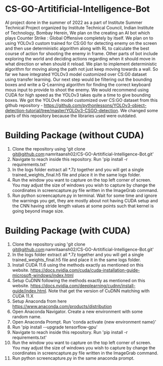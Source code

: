 # CS-GO-Artitificial-Intelligence-Bot
AI project done in the summer of 2022 as a part of Institute Summer Technical Project organized by Institute Technical Council, Indian Institute of Technology, Bombay
Herein, We plan on the creating an AI bot which plays Counter Strike : Global Offensive completely by itself. We plan on to using YOLOv3 custom trained for CS:G0 for detecting enemy on the screen and then use deterministic algorithm along with RL to calculate the best course of action for shooting the enemy in frame. Other parts of bot include exploring the world and deciding actions regarding when it should move in what direction or when should it reload. We plan to implement deterministic algorithm for moving along the path not just keep moving towards a wall. 
So far we have integrated YOLOv3 model customized over CS:G0 dataset using transfer learning. Our next step would be filtering out the bounding boxes and write a Q-Learning algorithm for finding the correct keyboard mous input to provide to shoot the enemy. 
We would recommend using CUDA for high speed as the YOLOv3 takes quite a time to give bounding boxes. We got the YOLOv4 model customized over CS:GO dataset from this github repository - https://github.com/pythonlessons/YOLOv3-object-detection-tutorial/tree/master/YOLOv3-CSGO-detection. We changed some parts of this repository because the libraries used were outdated.

# Building Package (without CUDA)
1. Clone the repository using 'git clone git@github.com:namritaansh02/CS-GO-Artitificial-Intelligence-Bot.git'
2. Navigate to reach inside this repository. Run 'pip install -r requirements.txt'
3. In the logs folder extract all \*.7z together and you will get a single trained_weights_final.h5 file and place it in the same logs folder.
4. Run the window you want to capture on the top left corner of screen. You may adjust the size of windows you wish to capture by change the coordinates in screencapture.py file written in the ImageGrab command.
5. Run python screencapture.py in terminal. Wait for some time and ignore the warnings you get, they are mostly about not having CUDA setup and  the CNN having stride length values at some points such that kernel is going beyond image size.

# Building Package (with CUDA)
1. Clone the repository using 'git clone git@github.com:namritaansh02/CS-GO-Artitificial-Intelligence-Bot.git'
2. In the logs folder extract all \*.7z together and you will get a single trained_weights_final.h5 file and place it in the same logs folder.
3. Install CUDA 11.6 using the methods exactly as mentioned on this website. https://docs.nvidia.com/cuda/cuda-installation-guide-microsoft-windows/index.html 
4. Setup CuDNN following the methods exactly as mentioned on this website. https://docs.nvidia.com/deeplearning/cudnn/install-guide/index.html. Note that get the version of CuDNN matching with CUDA 11.X
5. Setup Anaconda from here https://www.anaconda.com/products/distribution 
6. Open Anaconda Navigator. Create a new environment with some random name. 
7. Open Anaconda Prompt. Run 'conda activate {new environment name}'
8. Run 'pip install --upgrade tensorflow-gpu'
9. Navigate to reach inside this repository. Run 'pip install -r requirements.txt'
10. Run the window you want to capture on the top left corner of screen. You may adjust the size of windows you wish to capture by change the coordinates in screencapture.py file written in the ImageGrab command.
11. Run python screencapture.py in the same anaconda prompt.
